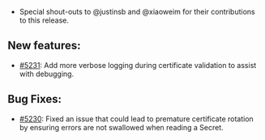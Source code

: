 *   Special shout-outs to @justinsb and @xiaoweim for their contributions to this release.

## New features:

*   [#5231](https://github.com/GoogleCloudPlatform/k8s-config-connector/pull/5231): Add more verbose logging during certificate validation to assist with debugging.

## Bug Fixes:

*   [#5230](https://github.com/GoogleCloudPlatform/k8s-config-connector/pull/5230): Fixed an issue that could lead to premature certificate rotation by ensuring errors are not swallowed when reading a Secret.

